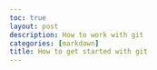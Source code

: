 ```yaml
---
toc: true
layout: post
description: How to work with git
categories: [markdown]
title: How to get started with git 
---
```

